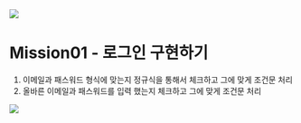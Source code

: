 
<img src="https://capsule-render.vercel.app/api?type=waving&color=BDBDC8&height=150&section=header" />

# Mission01 - 로그인 구현하기 

1. 이메일과 패스워드 형식에 맞는지 정규식을 통해서 체크하고 그에 맞게 조건문 처리
2. 올바른 이메일과 패스워드를 입력 했는지 체크하고 그에 맞게 조건문 처리

<img src="https://capsule-render.vercel.app/api?type=waving&color=BDBDC8&height=150&section=footer" />

